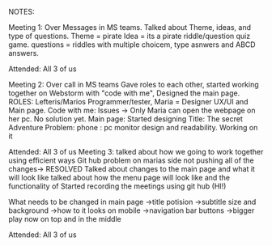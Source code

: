 NOTES:

Meeting 1: Over Messages in MS teams.
Talked about Theme, ideas, and type of questions.
Theme = pirate
Idea = its a pirate riddle/question quiz game.
questions = riddles with multiple choicem, type asnwers and ABCD answers.

Attended: All 3 of us

Meeting 2: Over call in MS teams
Gave roles to each other, started working together on Webstorm with "code with me", Designed the main page.
ROLES: Lefteris/Marios Programmer/tester, Maria = Designer UX/UI and Main page.
Code with me: Issues -> Only Maria can open the webpage on her pc.
No solution yet.
Main page: Started designing
Title: The secret Adventure
Problem: phone : pc monitor design and readability. Working on it

Attended: All 3 of us
Meeting 3: talked about how we going to work together using efficient ways
Git hub problem on marias side not pushing all of the changes-> RESOLVED
Talked about changes to the main page and what it will look like
talked about how the menu page will look like and the functionality of
Started recording the meetings using git hub (HI!)

What needs to be changed in main page
->title potision
->subtitle size and background
->how to it looks on mobile
->navigation bar buttons
->bigger play now on top and in the middle

Attended: All 3 of us
